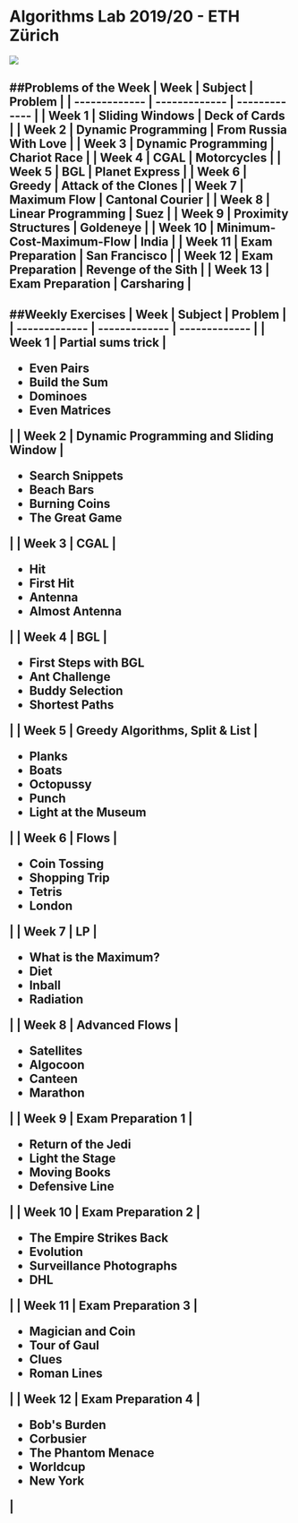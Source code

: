 # Algorithms Lab 2019/20 - ETH Zürich

![](https://hackernoon.com/hn-images/1*CWM5omSsQVUpMREJwHQUzQ.jpeg)

##Problems of the Week
| Week  | Subject | Problem |
| ------------- | ------------- | ------------- |
| Week 1  | Sliding Windows  | Deck of Cards |
| Week 2  | Dynamic Programming  | From Russia With Love |
| Week 3  | Dynamic Programming | Chariot Race |
| Week 4  | CGAL | Motorcycles |
| Week 5  | BGL | Planet Express |
| Week 6  | Greedy | Attack of the Clones |
| Week 7  | Maximum Flow | Cantonal Courier |
| Week 8  | Linear Programming | Suez |
| Week 9  | Proximity Structures | Goldeneye |
| Week 10  | Minimum-Cost-Maximum-Flow | India |
| Week 11  | Exam Preparation | San Francisco |
| Week 12  | Exam Preparation | Revenge of the Sith |
| Week 13  | Exam Preparation |  Carsharing |
---

##Weekly Exercises
| Week  | Subject | Problem |
| ------------- | ------------- | ------------- |
| Week 1  | Partial sums trick  | <ul><li>Even Pairs</li><li>Build the Sum</li><li>Dominoes</li><li>Even Matrices</li></ul>|
| Week 2  | Dynamic Programming and Sliding Window | <ul><li>Search Snippets</li><li>Beach Bars</li><li>Burning Coins</li><li>The Great Game</li></ul> |
| Week 3  | CGAL | <ul><li>Hit</li><li>First Hit</li><li>Antenna</li><li>Almost Antenna</li></ul> |
| Week 4  | BGL | <ul><li>First Steps with BGL</li><li>Ant Challenge</li><li>Buddy Selection</li><li>Shortest Paths</li></ul> |
| Week 5  | Greedy Algorithms, Split & List | <ul><li>Planks</li><li>Boats</li><li>Octopussy</li><li>Punch</li><li>Light at the Museum</li></ul> |
| Week 6  | Flows | <ul><li>Coin Tossing</li><li>Shopping Trip</li><li>Tetris</li><li>London</li></ul> |
| Week 7  | LP | <ul><li>What is the Maximum?</li><li>Diet</li><li>Inball</li><li>Radiation</li></ul> |
| Week 8  | Advanced Flows | <ul><li>Satellites</li><li>Algocoon</li><li>Canteen</li><li>Marathon</li></ul> |
| Week 9  | Exam Preparation 1 | <ul><li>Return of the Jedi</li><li>Light the Stage</li><li>Moving Books</li><li>Defensive Line</li></ul> |
| Week 10  | Exam Preparation 2 | <ul><li>The Empire Strikes Back</li><li>Evolution</li><li>Surveillance Photographs</li><li>DHL</li></ul> |
| Week 11  | Exam Preparation 3 | <ul><li>Magician and Coin</li><li>Tour of Gaul</li><li>Clues</li><li>Roman Lines</li></ul> |
| Week 12  | Exam Preparation 4 | <ul><li>Bob's Burden</li><li>Corbusier</li><li>The Phantom Menace</li><li>Worldcup</li><li>New York</li></ul> |
---